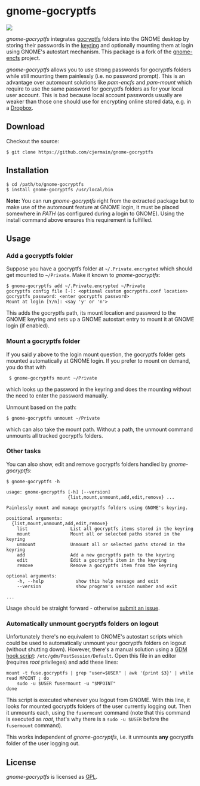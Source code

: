 gnome-gocryptfs
===============

![](https://github.com/cjermain/gnome-gocryptfs/workflows/Run%20Tests/badge.svg)

*gnome-gocryptfs* integrates [gocryptfs][cfs] folders into the GNOME desktop by storing
their passwords in the [keyring][gkr] and optionally mounting them at login
using GNOME's autostart mechanism. This package is a fork of the [gnome-encfs][gef]
project.

*gnome-gocryptfs* allows you to use strong passwords for gocryptfs folders while still
mounting them painlessly (i.e. no password prompt).  This is an advantage over
automount solutions like *pam-encfs* and *pam-mount* which require to use the
same password for gocryptfs folders as for your local user account. This is bad
because local account passwords usually are weaker than those one should use
for encrypting online stored data, e.g. in a [Dropbox][dbx].

Download
--------

Checkout the source:

    $ git clone https://github.com/cjermain/gnome-gocryptfs

Installation
------------

    $ cd /path/to/gnome-gocryptfs
    $ install gnome-gocryptfs /usr/local/bin

**Note:** You can run *gnome-gocryptfs* right from the extracted package but to
make use of the automount feature at GNOME login, it must be placed somewhere
in *PATH* (as configured during a login to GNOME). Using the install command
above ensures this requirement is fulfilled.

Usage
-----

### Add a gocryptfs folder

Suppose you have a gocryptfs folder at `~/.Private.encrypted` which should get
mounted to `~/Private`. Make it known to *gnome-gocryptfs*:

    $ gnome-gocryptfs add ~/.Private.encrypted ~/Private
    gocryptfs config file [-]: <optional custom gocryptfs.conf location>
    gocryptfs password: <enter gocryptfs password>
    Mount at login [Y/n]: <say 'y' or 'n'>

This adds the gocryptfs path, its mount location and password to the GNOME keyring
and sets up a GNOME autostart entry to mount it at GNOME login (if enabled).

### Mount a gocryptfs folder

If you said *y* above to the login mount question, the gocryptfs folder gets
mounted automatically at GNOME login. If you prefer to mount on demand, you do
that with

     $ gnome-gocryptfs mount ~/Private

which looks up the password in the keyring and does the mounting without
the need to enter the password manually.

Unmount based on the path:

    $ gnome-gocryptfs unmount ~/Private

which can also take the mount path. Without a path, the unmount command
unmounts all tracked gocryptfs folders.

### Other tasks

You can also show, edit and remove gocryptfs folders handled by *gnome-gocryptfs*:

    $ gnome-gocryptfs -h

    usage: gnome-gocryptfs [-h] [--version]
                           {list,mount,unmount,add,edit,remove} ...

    Painlessly mount and manage gocryptfs folders using GNOME's keyring.

    positional arguments:
      {list,mount,unmount,add,edit,remove}
        list                List all gocryptfs items stored in the keyring
        mount               Mount all or selected paths stored in the keyring
        unmount             Unmount all or selected paths stored in the keyring
        add                 Add a new gocryptfs path to the keyring
        edit                Edit a gocryptfs item in the keyring
        remove              Remove a gocryptfs item from the keyring

    optional arguments:
        -h, --help            show this help message and exit
        --version             show program's version number and exit

    ...

Usage should be straight forward - otherwise [submit an issue][itr].

### Automatically unmount gocryptfs folders on logout

Unfortunately there's no equivalent to GNOME's autostart scripts which could be
used to automatically unmount your gocryptfs folders on logout (without shutting
down). However, there's a manual solution using a [GDM hook script][gdm]:
`/etc/gdm/PostSession/Default`. Open this file in an editor (requires *root*
privileges) and add these lines:

    mount -t fuse.gocryptfs | grep "user=$USER" | awk '{print $3}' | while read MPOINT ; do
        sudo -u $USER fusermount -u "$MPOINT"
    done

This script is executed whenever you logout from GNOME. With this line, it
looks for mounted gocryptfs folders of the user currently logging out. Then it
unmounts each, using the `fusermount` command (note that this command is
executed as *root*, that's why there is a `sudo -u $USER` before the
`fusermount` command).

This works independent of *gnome-gocryptfs*, i.e. it unmounts **any** gocryptfs folder
of the user logging out.

License
-------

*gnome-gocryptfs* is licensed as [GPL][gpl].

[gef]: https://hg.sr.ht/~obensonne/gnome-encfs
[dbx]: http://dropbox.com
[cfs]: https://nuetzlich.net/gocryptfs/
[gdm]: http://library.gnome.org/admin/gdm/stable/configuration.html
[gkr]: http://live.gnome.org/GnomeKeyring
[gpl]: http://www.gnu.org/licenses/gpl.html
[itr]: https://github.com/cjermain/gnome-gocryptfs/issues

